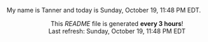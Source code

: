My name is Tanner and today is Sunday, October 19, 11:48 PM EDT.

<p align="center">This <i>README</i> file is generated <b>every 3 hours</b>!</br>Last refresh: Sunday, October 19, 11:48 PM EDT<br /></p>

